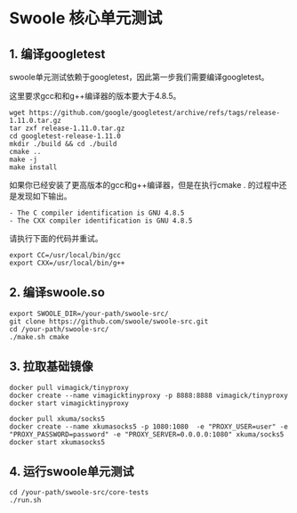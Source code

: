 **Swoole 核心单元测试**
===========
## **1. 编译googletest**
swoole单元测试依赖于googletest，因此第一步我们需要编译googletest。

这里要求gcc和和g++编译器的版本要大于4.8.5。
```shell
wget https://github.com/google/googletest/archive/refs/tags/release-1.11.0.tar.gz
tar zxf release-1.11.0.tar.gz
cd googletest-release-1.11.0
mkdir ./build && cd ./build
cmake ..
make -j
make install
```
如果你已经安装了更高版本的gcc和g++编译器，但是在执行cmake . 的过程中还是发现如下输出。
```shell
- The C compiler identification is GNU 4.8.5
- The CXX compiler identification is GNU 4.8.5
```
请执行下面的代码并重试。
```shell
export CC=/usr/local/bin/gcc
export CXX=/usr/local/bin/g++
```

## **2. 编译swoole.so**
```shell
export SWOOLE_DIR=/your-path/swoole-src/
git clone https://github.com/swoole/swoole-src.git
cd /your-path/swoole-src/
./make.sh cmake
```

## **3. 拉取基础镜像**
```shell
docker pull vimagick/tinyproxy
docker create --name vimagicktinyproxy -p 8888:8888 vimagick/tinyproxy
docker start vimagicktinyproxy

docker pull xkuma/socks5
docker create --name xkumasocks5 -p 1080:1080  -e "PROXY_USER=user" -e "PROXY_PASSWORD=password" -e "PROXY_SERVER=0.0.0.0:1080" xkuma/socks5
docker start xkumasocks5
```

## **4. 运行swoole单元测试**
```shell
cd /your-path/swoole-src/core-tests
./run.sh
```
